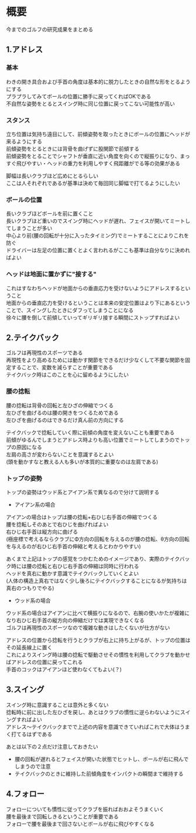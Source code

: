 # 概要
今までのゴルフの研究成果をまとめる

## 1.アドレス
### 基本
わきの開き具合および手首の角度は基本的に脱力したときの自然な形をとるようにする  
プラプラしてみてボールの位置に勝手に戻ってくればOKである  
不自然な姿勢をとるとスイング時に同じ位置に戻ってこない可能性が高い  

### スタンス
立ち位置は気持ち遠目にして、前傾姿勢を取ったときにボールの位置にヘッドが来るようにする  
前傾姿勢をとるときには背骨を曲げずに股関節で前傾する  
前傾姿勢をとることでシャフトが垂直に近い角度を向くので縦振りになり、まっすぐ飛びやすい・ヘッドの重力を利用しやすく飛距離がでる等の効果がある  

脚幅は長いクラブほど広めにとるらしい  
ここは人それぞれであるが基準は決めて毎回同じ脚幅で打てるようにしたい  

### ボールの位置
長いクラブほどボールを前に置くこと  
長いクラブほど重いのでスイング時にヘッドが遅れ、フェイスが開いてミートしてしまうことが多い  
中心より前(腰の回転が十分に入ったタイミング)でミートすることによりこれを防ぐ  
ドライバーは左足の位置に置くとよく言われるがここも基準は自分なりに決めればよい  
 
### ヘッドは地面に置かずに"接する"
これはすなわちヘッドが地面からの垂直応力を受けないようにアドレスするということ  
地面からの垂直応力を受けるということは本来の安定位置はより下にあるということで、スイングしたときにダフってしまうことになる  
徐々に腰を倒して前傾していってギリギリ接する瞬間にストップすればよい  

## 2.テイクバック
ゴルフは再現性のスポーツである  
再現性をより高めるためには動かす関節をできるだけ少なくして不要な関節を固定することで、変数を減らすことが重要である  
テイクバック時はこのことを心に留めるようにしたい  

### 腰の捻転
腰の捻転は背骨の回転と左ひざの伸縮でつくる  
左ひざを曲げるのは腰の開きをつくるためである  
左ひざを曲げるのはできるだけ真ん前の方向にする  

テイクバックで捻転していく際に前傾の角度を変えないことも重要である  
前傾がゆるんでしまうとアドレス時よりも高い位置でミートしてしまうのでトップの原因になる  
左肩の高さが変わらないことを意識するとよい  
(頭を動かすなと教える人も多いが本質的に重要なのは左肩である)  

### トップの姿勢
トップの姿勢はウッド系とアイアン系で異なるので分けて説明する  

* アイアン系の場合  

アイアンの場合はトップは腰の捻転+右ひじ右手首の伸縮でつくる  
腰を捻転しそのあとで右ひじを曲げればよい  
右ひじ右手首は縦方向に曲げる  
(極座標で考えるならクラブにΦ方向の回転を与えるのが腰の捻転、θ方向の回転を与えるのが右ひじ右手首の伸縮と考えるとわかりやすい)  

あくまで上記はトップの感覚をつかむためのイメージであり、実際のテイクバック時には腰の捻転と右ひじ右手首の伸縮は同時に行われる  
ヘッドを真右に動かす意識でテイクバックしていくとよい  
(人体の構造上真右ではなく少し後ろにテイクバックすることになるが気持ちは真右のつもりでやる)  

* ウッド系の場合  

ウッド系の場合はアイアンに比べて横振りになるので、右腕の使いかたが複雑になり右ひじ右手首の縦方向の伸縮だけでは実現できなくなる  
ゴルフは再現性のスポーツなので複雑な動きはしたくないが仕方がない  

アドレスの位置から捻転を行うとクラブが右上に持ち上がるが、トップの位置はその延長線上に置く  
これによりスイング時は腰の捻転で駆動させその慣性を利用してクラブを動かせばアドレスの位置に戻ってこれる  
手首のコックはアイアンほど使わなくてもよい(？)  

## 3.スイング
スイング時に意識することは意外と多くない  
捻転時に前に出した左ひざを戻し、あとはクラブの慣性に逆らわないようにスイングすればよい  
アドレス～テイクバックまでで上述の内容を意識できていればこれで大体はうまく打てるはずである  

あとは以下の２点だけ注意しておきたい  
* 腰の回転が遅れるとフェイスが開いた状態でヒットし、ボールが右に飛んでしまうので注意  
* テイクバックのときに維持した前傾角度をインパクトの瞬間まで維持する  

## 4.フォロー
フォローについても慣性に従ってクラブを振ればおおよそうまくいく  
腰を最後まで回転しきるということが重要である  
フォローで腰を最後まで回さないとボールが右に飛びやすくなる  
